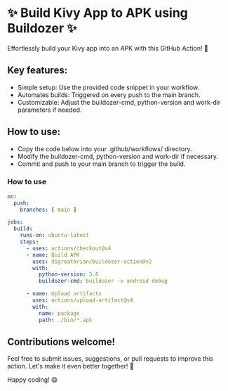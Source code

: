 # ✨ Build Kivy App to APK using Buildozer ✨

Effortlessly build your Kivy app into an APK with this GitHub Action! 🚀

## Key features:
 * Simple setup: Use the provided code snippet in your workflow.
 * Automates builds: Triggered on every push to the main branch.
 * Customizable: Adjust the buildozer-cmd, python-version and work-dir parameters if needed.

## How to use:
 * Copy the code below into your .github/workflows/ directory.
 * Modify the buildozer-cmd, python-version and work-dir if necessary.
 * Commit and push to your main branch to trigger the build.

### How to use  
```yml
on:
  push:
    branches: [ main ]

jobs:
  build:
    runs-on: ubuntu-latest
    steps:
      - uses: actions/checkout@v4
      - name: Build APK
        uses: digreatbrian/buildozer-action@v2
        with:
          python-version: 3.8
          buildozer-cmd: buildozer -v android debug

      - name: Upload artifacts
        uses: actions/upload-artifact@v4
        with:
          name: package
          path: ./bin/*.apk
```

## Contributions welcome!
Feel free to submit issues, suggestions, or pull requests to improve this action. Let's make it even better together! 🤗  

Happy coding! 😄
